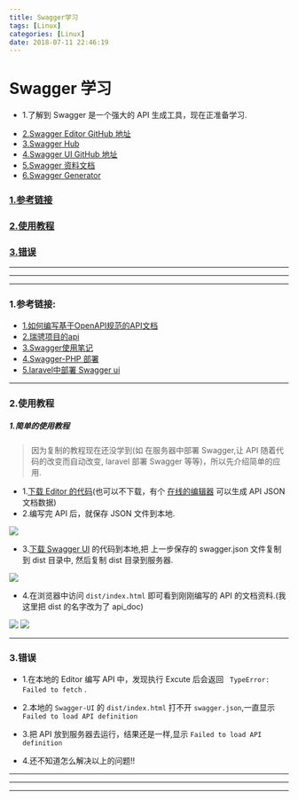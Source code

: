 ```yaml
---
title: Swagger学习
tags: [Linux]
categories: [Linux]
date: 2018-07-11 22:46:19
---
```




# Swagger 学习

* 1.了解到 Swagger 是一个强大的 API 生成工具，现在正准备学习.

<!-- more -->

* [2.Swagger Editor GitHub 地址](https://github.com/swagger-api/swagger-editor/tree/master)
* [3.Swagger Hub](https://app.swaggerhub.com/home)
* [4.Swagger UI GitHub 地址](https://github.com/swagger-api/swagger-ui)
* [5.Swagger 资料文档](https://swagger.io/docs/)
* [6.Swagger Generator](http://generator.swagger.io/)




### [1.参考链接](#references)
### [2.使用教程](#use_manual)
### [3.错误](#issues)

***
***
***

### 1.参考链接:<a name="references"/>
* [1.如何编写基于OpenAPI规范的API文档](https://legacy.gitbook.com/book/huangwenchao/swagger/details)
* [2.瑞骋项目的api](http://47.93.19.146:8080/ruicheng-app/)
* [3.Swagger使用笔记](https://blog.just4fun.site/swagger-note.html)
* [4.Swagger-PHP 部署](https://www.jianshu.com/p/5f190a0b40cb)
* [5.laravel中部署 Swagger ui](https://segmentfault.com/a/1190000014059501)

***

### 2.使用教程<a name="use_manual"/>
##### 1.简单的使用教程
>因为复制的教程现在还没学到(如 在服务器中部署 Swagger,让 API 随着代码的改变而自动改变, laravel 部署 Swagger 等等)，所以先介绍简单的应用.

* 1.[下载 Editor 的代码](https://github.com/swagger-api/swagger-editor/tree/master)(也可以不下载，有个 [在线的编辑器](https://app.swaggerhub.com/home) 可以生成 API JSON 文档数据)
* 2.编写完 API 后，就保存 JSON 文件到本地.
<img src="/assets/imgs/api/Snip20180712_3.png" >

* 3.[下载 Swagger UI](https://github.com/swagger-api/swagger-ui) 的代码到本地,把 上一步保存的 swagger.json 文件复制到 dist 目录中, 然后复制 dist 目录到服务器.
 <img src="/assets/imgs/api/Snip20180712_4.png" >

* 4.在浏览器中访问 `dist/index.html` 即可看到刚刚编写的 API 的文档资料.(我这里把 dist 的名字改为了 api_doc)
<img src="/assets/imgs/api/Snip20180712_6.png" >
<img src="/assets/imgs/api/Snip20180712_5.png" >


***

### 3.错误<a name="issues"/>
* 1.在本地的 Editor 编写 API 中，发现执行 Excute 后会返回 `	TypeError: Failed to fetch` .
* 2.本地的 `Swagger-UI` 的 `dist/index.html` 打不开 `swagger.json`,一直显示 `Failed to load API definition`

* 3.把 API 放到服务器去运行，结果还是一样,显示 `Failed to load API definition`

* 4.还不知道怎么解决以上的问题!!

***
***
***


